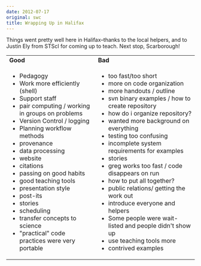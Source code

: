 ```yaml
---
date: 2012-07-17
original: swc
title: Wrapping Up in Halifax
---
```

<p>Things went pretty well here in Halifax–thanks to the local helpers, and to Justin Ely from STScI for coming up to teach. Next stop, Scarborough!</p>
<table class="centered">
<tbody>
<tr>
<td><strong>Good</strong></td>
<td><strong>Bad</strong></td>
</tr>
<tr>
<td valign="top">
<ul>
<li>Pedagogy</li>
<li>Work more efficiently (shell)</li>
<li>Support staff</li>
<li>pair computing / working in groups on problems</li>
<li>Version Control / logging</li>
<li>Planning workflow methods</li>
<li>provenance</li>
<li>data processing</li>
<li>website</li>
<li>citations</li>
<li>passing on good habits</li>
<li>good teaching tools</li>
<li>presentation style</li>
<li>post-its</li>
<li>stories</li>
<li>scheduling</li>
<li>transfer concepts to science</li>
<li>"practical" code practices were very portable</li>
</ul>
</td>
<td valign="top">
<ul>
<li>too fast/too short</li>
<li>more on code organization</li>
<li>more handouts / outline</li>
<li>svn binary examples / how to create repository</li>
<li>how do i organize repository?</li>
<li>wanted more background on everything</li>
<li>testing too confusing</li>
<li>incomplete system requirements for examples</li>
<li>stories</li>
<li>greg works too fast / code disappears on run</li>
<li>how to put all together?</li>
<li>public relations/ getting the work out</li>
<li>introduce everyone and helpers</li>
<li>Some people were wait-listed and people didn't show up</li>
<li>use teaching tools more</li>
<li>contrived examples</li>
</ul>
</td>
</tr>
</tbody>
</table>
